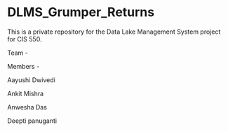 # DLMS_Grumper_Returns
This is a private repository for the Data Lake Management System project for CIS 550.

Team - 

Members - 

Aayushi Dwivedi

Ankit Mishra

Anwesha Das

Deepti panuganti

